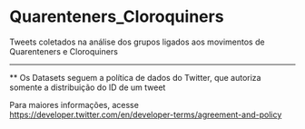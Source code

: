 # Quarenteners_Cloroquiners
Tweets coletados na análise dos grupos ligados aos movimentos de Quarenteners e Cloroquiners

---------
** Os Datasets seguem a política de dados do Twitter, que autoriza somente a distribuição do ID de um tweet

Para maiores informações, acesse https://developer.twitter.com/en/developer-terms/agreement-and-policy
